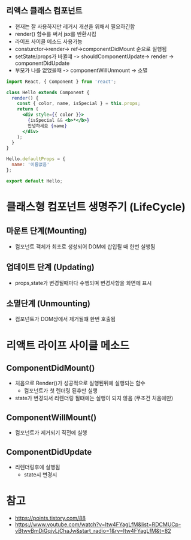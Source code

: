## 리액스 클래스 컴포넌트 
- 현재는 잘 사용하지만 레거시 개선을 위해서 필요하긴함
- render() 함수를 써서 jsx를 반환시킴 
- 라이프 사이클 메소드 사용가능 
- consturctor->render-> ref->componentDidMount 순으로 실행됨
- setState/props가 바뀔떄 -> shouldComponentUpdate-> render -> componentDidUpdate
- 부모가 나를 없앴을때 -> componentWillUnmount -> 소멸 

~~~ jsx 
import React, { Component } from 'react';

class Hello extends Component {
  render() {
    const { color, name, isSpecial } = this.props;
    return (
      <div style={{ color }}>
        {isSpecial && <b>*</b>}
        안녕하세요 {name}
      </div>
    );
  }
}

Hello.defaultProps = {
  name: '이름없음'
};

export default Hello;
~~~


# 클래스형 컴포넌트 생명주기 (LifeCycle)

## 마운트 단계(Mounting)
- 컴포넌트 객체가 최초로 생성되어 DOM에 삽입될 때 한번 실행됨

## 업데이트 단계 (Updating)
- props,state가 변경될때마다 수행되며 변경사항을 화면에 표시

## 소멸단계 (Unmounting)
- 컴포넌트가 DOM상에서 제거될떄 한번 호출됨


# 리액트 라이프 사이클 메소드

## ComponentDidMount()
- 처음으로 Render()가 성공적으로 실행된뒤에 실행되는 함수 
  - 컴포넌트가 첫 렌더링 된후만 실행 
- state가 변경되서 리렌더링 될떄에는 실행이 되지 않음 (무조건 처음에만)

## ComponentWillMount()
- 컴포넌트가 제거되기 직전에 실행

## ComponentDidUpdate
- 리렌더링후에 실행됨 
  - state시 변경시 






 # 참고
 - https://points.tistory.com/88
 - https://www.youtube.com/watch?v=ltw4FYagLfM&list=RDCMUCp-vBtwvBmDiGqjvLjChaJw&start_radio=1&rv=ltw4FYagLfM&t=82